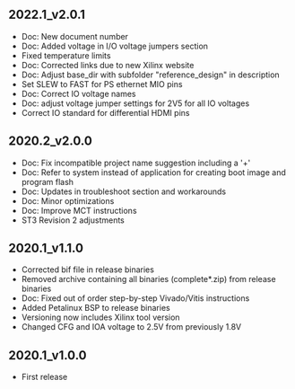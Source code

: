 ## 2022.1_v2.0.1
* Doc: New document number
* Doc: Added voltage in I/O voltage jumpers section
* Fixed temperature limits
* Doc: Corrected links due to new Xilinx website
* Doc: Adjust base_dir with subfolder "reference_design" in description
* Set SLEW to FAST for PS ethernet MIO pins
* Doc: Correct IO voltage names
* Doc: adjust voltage jumper settings for 2V5 for all IO voltages
* Correct IO standard for differential HDMI pins
## 2020.2_v2.0.0
* Doc: Fix incompatible project name suggestion including a '+'
* Doc: Refer to system instead of application for creating boot image and program flash
* Doc: Updates in troubleshoot section and workarounds
* Doc: Minor optimizations
* Doc: Improve MCT instructions
* ST3 Revision 2 adjustments
## 2020.1_v1.1.0
* Corrected bif file in release binaries
* Removed archive containing all binaries (complete*.zip) from release binaries
* Doc: Fixed out of order step-by-step Vivado/Vitis instructions
* Added Petalinux BSP to release binaries
* Versioning now includes Xilinx tool version
* Changed CFG and IOA voltage to 2.5V from previously 1.8V
## 2020.1_v1.0.0
* First release
